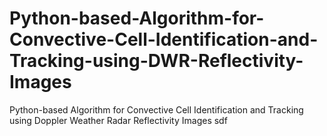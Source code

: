 # Python-based-Algorithm-for-Convective-Cell-Identification-and-Tracking-using-DWR-Reflectivity-Images
Python-based Algorithm for Convective Cell Identification and Tracking using Doppler Weather Radar Reflectivity Images
sdf
